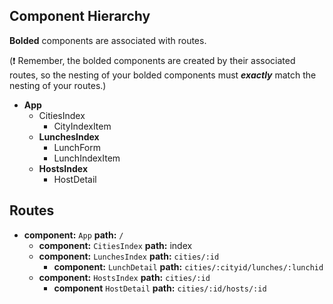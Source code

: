 ## Component Hierarchy

**Bolded** components are associated with routes.

(:exclamation: Remember, the bolded components are created by their
associated routes, so the nesting of your bolded components must
_**exactly**_ match the nesting of your routes.)

* **App**
  * CitiesIndex
    * CityIndexItem
  * **LunchesIndex**
    * LunchForm
    * LunchIndexItem
  * **HostsIndex**
      * HostDetail


## Routes

* **component:** `App` **path:** `/`
  * **component:** `CitiesIndex` **path:** index
  * **component:** `LunchesIndex` **path:** `cities/:id`
    * **component:** `LunchDetail` **path:** `cities/:cityid/lunches/:lunchid`
  * **component:** `HostsIndex` **path:** `cities/:id`
    * **component** `HostDetail` **path:** `cities/:id/hosts/:id`
